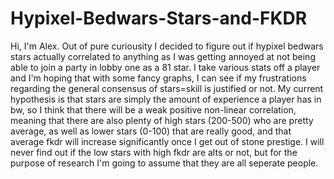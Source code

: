 # Hypixel-Bedwars-Stars-and-FKDR
Hi, I'm Alex.
Out of pure curiousity I decided to figure out if hypixel bedwars stars actually correlated to anything as I was getting annoyed at not being able to join a party in lobby one as a 81 star.
I take various stats off a player and I'm hoping that with some fancy graphs, I can see if my frustrations regarding the general consensus of stars=skill is justified or not.
My current hypothesis is that stars are simply the amount of experience a player has in bw, so I think that there will be a weak positive non-linear correlation, meaning that there are also plenty of high stars (200-500) who are pretty average, as well as lower stars (0-100) that are really good, and that average fkdr will increase significantly once I get out of stone prestige.
I will never find out if the low stars with high fkdr are alts or not, but for the purpose of research I'm going to assume that they are all seperate people.
